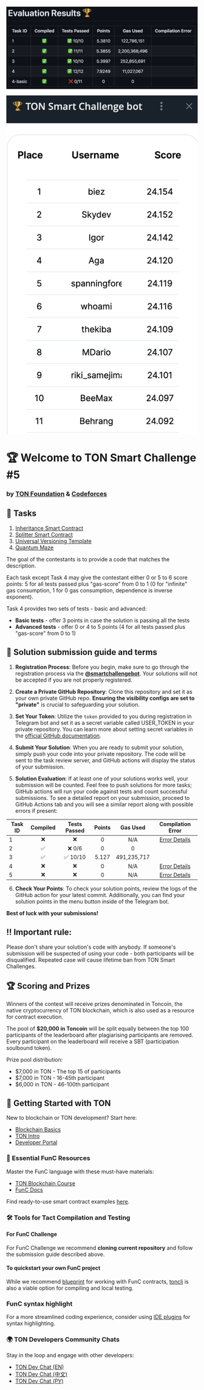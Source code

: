 ![Result](./result.png)

![Rank](./rank.png)

# 🏆 Welcome to TON Smart Challenge #5

### by [TON Foundation](https://ton.org/) & [Codeforces](https://codeforces.com/)

## 📝 Tasks

1. [Inheritance Smart Contract](/descriptions/1.md)
2. [Splitter Smart Contract](/descriptions/2.md)
3. [Universal Versioning Template](/descriptions/3.md)
4. [Quantum Maze](/descriptions/4.md)

The goal of the contestants is to provide a code that matches the description.

Each task except Task 4 may give the contestant either 0 or 5 to 6 score points: 5 for all tests passed plus "gas-score" from 0 to 1 (0 for "infinite" gas consumption, 1 for 0 gas consumption, dependence is inverse exponent).

Task 4 provides two sets of tests - basic and advanced:

- **Basic tests** - offer 3 points in case the solution is passing all the tests
- **Advanced tests** - offer 0 or 4 to 5 points (4 for all tests passed plus "gas-score" from 0 to 1)

## 📅 Solution submission guide and terms

1. **Registration Process**: Before you begin, make sure to go through the registration process via the **[@smartchallengebot](https://t.me/smartchallengebot?start=utm_github_repo)**. Your solutions will not be accepted if you are not properly registered.

2. **Create a Private GitHub Repository**: Clone this repository and set it as your own private GitHub repo. **Ensuring the visibility configs are set to "private"** is crucial to safeguarding your solution.

3. **Set Your Token**: Utilize the `token` provided to you during registration in Telegram bot and set it as a secret variable called USER_TOKEN in your private repository. You can learn more about setting secret variables in the [official GitHub documentation](https://docs.github.com/en/actions/security-guides/using-secrets-in-github-actions#creating-secrets-for-a-repository).

4. **Submit Your Solution**: When you are ready to submit your solution, simply push your code into your private repository. The code will be sent to the task review server, and GitHub actions will display the status of your submission.

5. **Solution Evaluation**: If at least one of your solutions works well, your submission will be counted. Feel free to push solutions for more tasks; GitHub actions will run your code against tests and count successful submissions. To see a detailed report on your submission, proceed to GitHub Actions tab and you will see a similar report along with possible errors if present:
<div align="center">

| Task ID | Compiled | Tests Passed | Points |  Gas Used   |             Compilation Error              |
| ------- | :------: | :----------: | :----: | :---------: | :----------------------------------------: |
| 1       |    ❌    |      ❌      |   0    |     N/A     | [Error Details](#compilation-error-task-1) |
| 2       |    ✅    |    ❌ 0/6    |   0    |      0      |                                            |
| 3       |    ✅    |   ✅ 10/10   | 5.127  | 491,235,717 |                                            |
| 4       |    ❌    |      ❌      |   0    |     N/A     | [Error Details](#compilation-error-task-4) |
| 5       |    ❌    |      ❌      |   0    |     N/A     | [Error Details](#compilation-error-task-5) |

</div>

6. **Check Your Points**: To check your solution points, review the logs of the GitHub action for your latest commit. Additionally, you can find your solution points in the menu button inside of the Telegram bot.

**Best of luck with your submissions!**

## ‼️ Important rule:

Please don't share your solution's code with anybody. If someone's submission will be suspected of using your code - both participants will be disqualified. Repeated case will cause lifetime ban from TON Smart Challenges.

## 🏆 Scoring and Prizes

Winners of the contest will receive prizes denominated in Toncoin, the native cryptocurrency of TON blockchain, which is also used as a resource for contract execution.

The pool of **$20,000 in Toncoin** will be split equally between the top 100 participants of the leaderboard after plagiarising participants are removed. Every participant on the leaderboard will receive a SBT (participation soulbound token).

Prize pool distribution:

- $7,000 in TON - The top 15 of participants
- $7,000 in TON - 16-45th participant
- $6,000 in TON - 46-100th participant

## 🚀 Getting Started with TON

New to blockchain or TON development? Start here:

- [Blockchain Basics](https://blog.ton.org/what-is-blockchain)
- [TON Intro](https://docs.ton.org/learn/introduction)
- [Developer Portal](https://ton.org/dev?filterBy=developSmartContract)

### 📘 Essential FunC Resources

Master the FunC language with these must-have materials:

- [TON Blockchain Course](https://stepik.org/course/176754/info)
- [FunC Docs](https://docs.ton.org/develop/func/overview)

Find ready-to-use smart contract examples [here](https://docs.ton.org/develop/smart-contracts/examples).

### 🛠️ Tools for Tact Compilation and Testing

#### For FunC Challenge

For FunC Challenge we recommend **cloning current repository** and follow the submission guide described above.

#### To quickstart your own FunC project

While we recommend [blueprint](https://github.com/ton-org/blueprint) for working with FunC contracts, [toncli](https://ton.org/docs/develop/smart-contracts/testing/toncli) is also a viable option for compiling and local testing.

### FunC syntax highlight

For a more streamlined coding experience, consider using [IDE plugins](https://docs.ton.org/develop/smart-contracts/environment/ide-plugins) for syntax highlighting.

### 🌍 TON Developers Community Chats

Stay in the loop and engage with other developers:

- [TON Dev Chat (EN)](https://t.me/tondev_eng)
- [TON Dev Chat (中文)](https://t.me/tondev_zh)
- [TON Dev Chat (РУ)](https://t.me/tondev)
